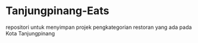 # Tanjungpinang-Eats
repositori untuk menyimpan projek pengkategorian restoran yang ada pada Kota Tanjungpinang
